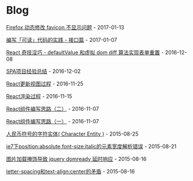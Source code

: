 # Blog

[Firefox 动态修改 favicon 不显示问题](https://github.com/sixwinds/blog/issues/14) - 2017-01-13

[编写「可读」代码的实践 - 接口篇](https://github.com/sixwinds/blog/issues/13) - 2017-01-07

[React 奇技淫巧 - defaultValue 和虚拟 dom diff 算法实现表单重置](https://github.com/sixwinds/blog/issues/12) - 2016-12-08

[SPA项目经验总结](https://github.com/sixwinds/blog/issues/11) - 2016-12-02

[React更新视图过程](https://github.com/sixwinds/blog/issues/10) - 2016-11-25

[React渲染过程](https://github.com/sixwinds/blog/issues/9) - 2016-11-15

[React组件编写思路（二）](https://github.com/sixwinds/blog/issues/8) - 2016-11-07

[React组件编写思路（一）](https://github.com/sixwinds/blog/issues/7) - 2016-11-07

[人民币符号的字符实体( Character Entity )](https://github.com/sixwinds/blog/issues/5) - 2015-08-25

[ie7下position:absolute,font-size:italic的元素宽度解析错误](https://github.com/sixwinds/blog/issues/4) - 2015-08-21

[图片加载掩饰导致 jquery domready 延时响应](https://github.com/sixwinds/blog/issues/3) - 2015-08-16

[letter-spacing和text-align:center的矛盾](https://github.com/sixwinds/blog/issues/2) - 2015-08-16
